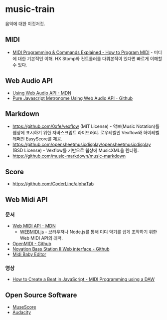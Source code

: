 # music-train

음악에 대한 이것저것.

## MIDI

* [MIDI Programming & Commands Explained - How to Program MIDI](https://www.youtube.com/watch?v=IoUtshlzCTo) - 미디에 대한 기본적인 이해. HX Stomp와 컨트롤러를 다뤄본적이 있다면 빠르게 이해할 수 있다.

## Web Audio API

* [Using Web Audio API - MDN](https://developer.mozilla.org/en-US/docs/Web/API/Web_Audio_API/Using_Web_Audio_API)
* [Pure Javascript Metronome Using Web Audio API - Github](https://github.com/scottwhudson/metronome)

## Markdown

* https://github.com/0xfe/vexflow (MIT License) - 악보(Music Notation)를 웹상에 표시하기 위한 자바스크립트 라이브러리. 로우레벨인 Vexflow와 하이레벨 래퍼인 EasyScore를 제공.
* https://github.com/opensheetmusicdisplay/opensheetmusicdisplay (BSD License) - Vexflow를 기반으로 웹상에 MusicXML을 렌더링.
* https://github.com/music-markdown/music-markdown

## Score

* https://github.com/CoderLine/alphaTab

## Web Midi API

### 문서

* [Web MIDI API - MDN](https://developer.mozilla.org/en-US/docs/Web/API/Web_MIDI_API)
  * [WEBMIDI.js](https://webmidijs.org/) - 브라우저나 Node.js를 통해 미디 악기를 쉽게 조작하기 위한 Web MIDI API의 래퍼.
* [OpenMIDI - Github](https://github.com/Morningstar-Engineering/openmidi)
* [Novation Bass Station II Web interface - Github](https://github.com/francoisgeorgy/BS2-Web)
* [Midi Baby Editor](https://studiocode.dev/midi-baby-editor/)

### 영상

* [How to Create a Beat in JavaScript - MIDI Programming using a DAW](https://www.youtube.com/watch?v=UI1u2bFvsE4)

## Open Source Software

* [MuseScore](https://github.com/musescore/MuseScore)
* [Audacity](https://github.com/audacity/audacity)

